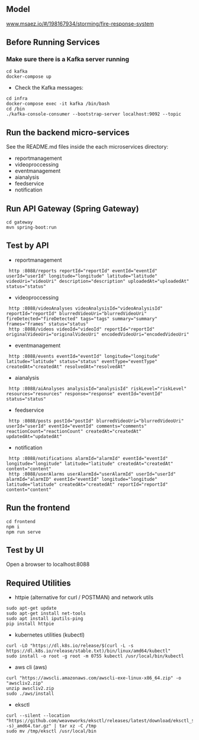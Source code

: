 # 

## Model
www.msaez.io/#/198167934/storming/fire-response-system

## Before Running Services
### Make sure there is a Kafka server running
```
cd kafka
docker-compose up
```
- Check the Kafka messages:
```
cd infra
docker-compose exec -it kafka /bin/bash
cd /bin
./kafka-console-consumer --bootstrap-server localhost:9092 --topic
```

## Run the backend micro-services
See the README.md files inside the each microservices directory:

- reportmanagement
- videoproccessing
- eventmanagement
- aianalysis
- feedservice
- notification


## Run API Gateway (Spring Gateway)
```
cd gateway
mvn spring-boot:run
```

## Test by API
- reportmanagement
```
 http :8088/reports reportId="reportId" eventId="eventId" userId="userId" longitude="longitude" latitude="latitude" videoUri="videoUri" description="description" uploadedAt="uploadedAt" status="status" 
```
- videoproccessing
```
 http :8088/videoAnalyses videoAnalysisId="videoAnalysisId" reportId="reportId" blurredVideoUri="blurredVideoUri" fireDetected="fireDetected" tags="tags" summary="summary" frames="frames" status="status" 
 http :8088/videos videoId="videoId" reportId="reportId" originalVideoUri="originalVideoUri" encodedVideoUri="encodedVideoUri" 
```
- eventmanagement
```
 http :8088/events eventId="eventId" longitude="longitude" latitude="latitude" status="status" eventType="eventType" createdAt="createdAt" resolvedAt="resolvedAt" 
```
- aianalysis
```
 http :8088/aiAnalyses analysisId="analysisId" riskLevel="riskLevel" resources="resources" response="response" eventId="eventId" status="status" 
```
- feedservice
```
 http :8088/posts postId="postId" blurredVideoUri="blurredVideoUri" userId="userId" eventId="eventId" comments="comments" reactionCount="reactionCount" createdAt="createdAt" updatedAt="updatedAt" 
```
- notification
```
 http :8088/notifications alarmId="alarmId" eventId="eventId" longitude="longitude" latitude="latitude" createdAt="createdAt" content="content" 
 http :8088/userAlarms userAlarmId="userAlarmId" userId="userId" alarmId="alarmID" eventId="eventId" longitude="longitude" latitude="latitude" createdAt="createdAt" reportId="reportId" content="content" 
```


## Run the frontend
```
cd frontend
npm i
npm run serve
```

## Test by UI
Open a browser to localhost:8088

## Required Utilities

- httpie (alternative for curl / POSTMAN) and network utils
```
sudo apt-get update
sudo apt-get install net-tools
sudo apt install iputils-ping
pip install httpie
```

- kubernetes utilities (kubectl)
```
curl -LO "https://dl.k8s.io/release/$(curl -L -s https://dl.k8s.io/release/stable.txt)/bin/linux/amd64/kubectl"
sudo install -o root -g root -m 0755 kubectl /usr/local/bin/kubectl
```

- aws cli (aws)
```
curl "https://awscli.amazonaws.com/awscli-exe-linux-x86_64.zip" -o "awscliv2.zip"
unzip awscliv2.zip
sudo ./aws/install
```

- eksctl 
```
curl --silent --location "https://github.com/weaveworks/eksctl/releases/latest/download/eksctl_$(uname -s)_amd64.tar.gz" | tar xz -C /tmp
sudo mv /tmp/eksctl /usr/local/bin
```


